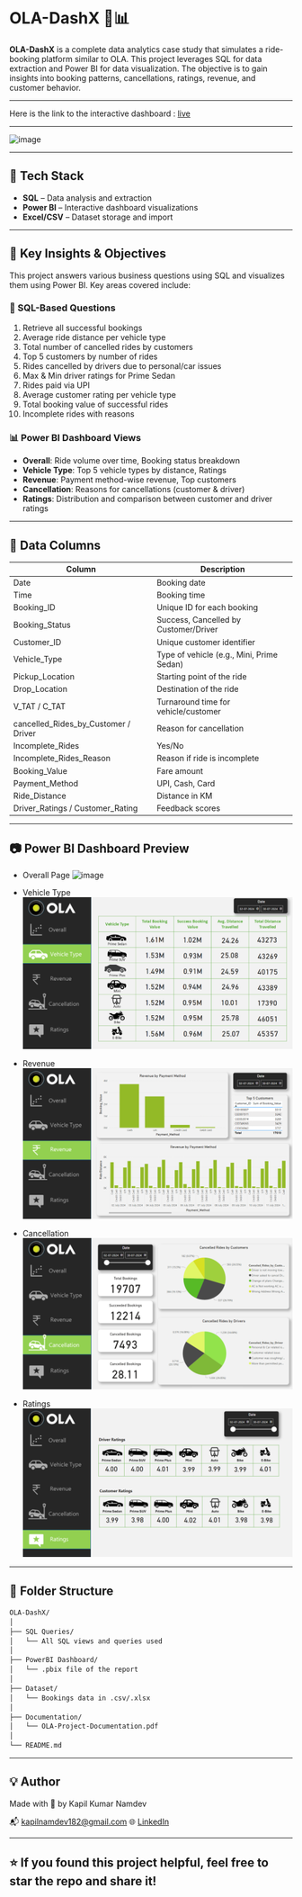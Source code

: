 # OLA-DashX 🚖📊

**OLA-DashX** is a complete data analytics case study that simulates a ride-booking platform similar to OLA. This project leverages SQL for data extraction and Power BI for data visualization. The objective is to gain insights into booking patterns, cancellations, ratings, revenue, and customer behavior.

---
Here is the link to the interactive dashboard : [live](https://app.powerbi.com/links/zR00UdqzfD?ctid=75470a9d-0e26-46e8-a2a5-88123ffd59ae&pbi_source=linkShare&bookmarkGuid=a1cb5f4c-907f-41a6-83f4-8fa81802b209)

---

![image](https://github.com/user-attachments/assets/df227341-8d43-477f-9eda-ddee602d179d)

---

## 💾 Tech Stack

- **SQL** – Data analysis and extraction
- **Power BI** – Interactive dashboard visualizations
- **Excel/CSV** – Dataset storage and import

---

## 🧠 Key Insights & Objectives

This project answers various business questions using SQL and visualizes them using Power BI. Key areas covered include:

### 🔎 SQL-Based Questions

1. Retrieve all successful bookings
2. Average ride distance per vehicle type
3. Total number of cancelled rides by customers
4. Top 5 customers by number of rides
5. Rides cancelled by drivers due to personal/car issues
6. Max & Min driver ratings for Prime Sedan
7. Rides paid via UPI
8. Average customer rating per vehicle type
9. Total booking value of successful rides
10. Incomplete rides with reasons

### 📊 Power BI Dashboard Views

- **Overall**: Ride volume over time, Booking status breakdown  
- **Vehicle Type**: Top 5 vehicle types by distance, Ratings  
- **Revenue**: Payment method-wise revenue, Top customers  
- **Cancellation**: Reasons for cancellations (customer & driver)  
- **Ratings**: Distribution and comparison between customer and driver ratings  

---

## 🧮 Data Columns

| Column | Description |
|--------|-------------|
| Date | Booking date |
| Time | Booking time |
| Booking_ID | Unique ID for each booking |
| Booking_Status | Success, Cancelled by Customer/Driver |
| Customer_ID | Unique customer identifier |
| Vehicle_Type | Type of vehicle (e.g., Mini, Prime Sedan) |
| Pickup_Location | Starting point of the ride |
| Drop_Location | Destination of the ride |
| V_TAT / C_TAT | Turnaround time for vehicle/customer |
| cancelled_Rides_by_Customer / Driver | Reason for cancellation |
| Incomplete_Rides | Yes/No |
| Incomplete_Rides_Reason | Reason if ride is incomplete |
| Booking_Value | Fare amount |
| Payment_Method | UPI, Cash, Card |
| Ride_Distance | Distance in KM |
| Driver_Ratings / Customer_Rating | Feedback scores |

---

## 📷 Power BI Dashboard Preview
- Overall Page
![image](https://github.com/user-attachments/assets/df227341-8d43-477f-9eda-ddee602d179d)

- Vehicle Type
![image](https://github.com/sheelganvir/OLA-DashX/blob/main/pg2-vehicle-type.png)

- Revenue
![image](https://github.com/sheelganvir/OLA-DashX/blob/main/pg3-revenue.png)

- Cancellation
![image](https://github.com/sheelganvir/OLA-DashX/blob/main/pg4-cancellation.png)

- Ratings
![image](https://github.com/sheelganvir/OLA-DashX/blob/main/pg5-ratings.png)

---

## 📁 Folder Structure

```bash
OLA-DashX/
│
├── SQL Queries/
│   └── All SQL views and queries used
│
├── PowerBI Dashboard/
│   └── .pbix file of the report
│
├── Dataset/
│   └── Bookings data in .csv/.xlsx
│
├── Documentation/
│   └── OLA-Project-Documentation.pdf
│
└── README.md
```
---

## 💡 Author

Made with 💙 by Kapil Kumar Namdev

📬 kapilnamdev182@gmail.com
🌐 [LinkedIn](https://www.linkedin.com/in/kapil-kumar-namdev-384366293)

---

## ⭐ If you found this project helpful, feel free to star the repo and share it!

